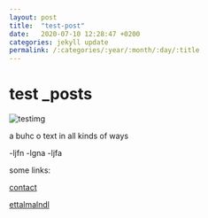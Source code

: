```yaml
---
layout: post
title:  "test-post"
date:   2020-07-10 12:28:47 +0200
categories: jekyll update
permalink: /:categories/:year/:month/:day/:title
---
```


# test _posts
![testimg](/assets/img/hiking/hiking-ettaler-mandl-1.jpeg)

a buhc o text in all kinds of ways

-ljfn
-lgna
-ljfa


some links:


[contact](https://clemjar.github.io/hikingblog.github.io/contact/)



[ettalmalndl](https://clemjar.github.io/hikingblog.github.io/jekyll/update/2020/06/28/Ettaler-Manndl)
